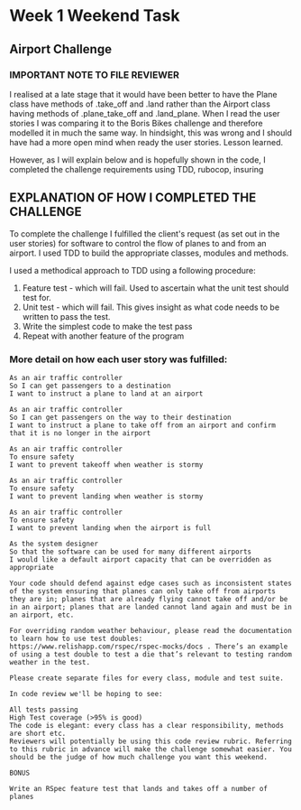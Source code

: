 # Week 1 Weekend Task
## Airport Challenge

### IMPORTANT NOTE TO FILE REVIEWER
I realised at a late stage that it would have been better to have the Plane class have methods of .take_off and .land rather than the Airport class having methods of .plane_take_off and .land_plane.
When I read the user stories I was comparing it to the Boris Bikes challenge and therefore modelled it in much the same way. In hindsight, this was wrong and I should have had a more open mind when ready the user stories. Lesson learned.

However, as I will explain below and is hopefully shown in the code, I completed the challenge requirements using TDD, rubocop, insuring

## EXPLANATION OF HOW I COMPLETED THE CHALLENGE
To complete the challenge I fulfilled the client's request (as set out in the user stories) for software to control the flow of planes to and from an airport. I used TDD to build the appropriate classes, modules and methods.

I used a methodical approach to TDD using a following procedure:

1. Feature test - which will fail. Used to ascertain what the unit test should test for.
2. Unit test - which will fail. This gives insight as what code needs to be written to pass the test.
3. Write the simplest code to make the test pass
4. Repeat with another feature of the program

### More detail on how each user story was fulfilled:

    As an air traffic controller
    So I can get passengers to a destination
    I want to instruct a plane to land at an airport

    As an air traffic controller
    So I can get passengers on the way to their destination
    I want to instruct a plane to take off from an airport and confirm that it is no longer in the airport

    As an air traffic controller
    To ensure safety
    I want to prevent takeoff when weather is stormy

    As an air traffic controller
    To ensure safety
    I want to prevent landing when weather is stormy

    As an air traffic controller
    To ensure safety
    I want to prevent landing when the airport is full

    As the system designer
    So that the software can be used for many different airports
    I would like a default airport capacity that can be overridden as appropriate

    Your code should defend against edge cases such as inconsistent states of the system ensuring that planes can only take off from airports they are in; planes that are already flying cannot take off and/or be in an airport; planes that are landed cannot land again and must be in an airport, etc.

    For overriding random weather behaviour, please read the documentation to learn how to use test doubles: https://www.relishapp.com/rspec/rspec-mocks/docs . There’s an example of using a test double to test a die that’s relevant to testing random weather in the test.

    Please create separate files for every class, module and test suite.

    In code review we'll be hoping to see:

    All tests passing
    High Test coverage (>95% is good)
    The code is elegant: every class has a clear responsibility, methods are short etc.
    Reviewers will potentially be using this code review rubric. Referring to this rubric in advance will make the challenge somewhat easier. You should be the judge of how much challenge you want this weekend.

    BONUS

    Write an RSpec feature test that lands and takes off a number of planes
